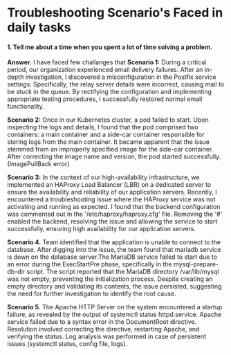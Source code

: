 # Troubleshooting Scenario's Faced in daily tasks

#### 1. Tell me about a time when you spent a lot of time solving a problem.
**Answer.** I have faced few challanges that 
**Scenario 1:** During a critical period, our organization experienced email delivery failures. After an in-depth investigation, I discovered a misconfiguration in the Postfix service settings. Specifically, the relay server details were incorrect, causing mail to be stuck in the queue. By rectifying the configuration and implementing appropriate testing procedures, I successfully restored normal email functionality.

**Scenario 2:** Once in our Kubernetes cluster, a pod failed to start. Upon inspecting the logs and details, I found that the pod comprised two containers: a main container and a side-car container responsible for storing logs from the main container. It became apparent that the issue stemmed from an improperly specified image for the side-car container. After correcting the image name and version, the pod started successfully. (ImagePullBack error)

**Scenario 3:** In the context of our high-availability infrastructure, we implemented an HAProxy Load Balancer (LBR) on a dedicated server to ensure the availability and reliability of our application servers. Recently, I encountered a troubleshooting issue where the HAProxy service was not activating and running as expected. I found that the backend configuration was commented out in the '/etc/haproxy/haproxy.cfg' file. Removing the '#' enabled the backend, resolving the issue and allowing the service to start successfully, ensuring high availability for our application servers.

**Scenario 4.** Team identified that the application is unable to connect to the database. After digging into the issue, the team found that mariadb service is down on the database server.The MariaDB service failed to start due to an error during the ExecStartPre phase, specifically in the mysql-prepare-db-dir script. The script reported that the MariaDB directory /var/lib/mysql was not empty, preventing the initialization process. Despite creating an empty directory and validating its contents, the issue persisted, suggesting the need for further investigation to identify the root cause.

**Scenario 5.** The Apache HTTP Server on the system encountered a startup failure, as revealed by the output of systemctl status httpd.service. Apache service failed due to a syntax error in the DocumentRoot directive. Resolution involved correcting the directive, restarting Apache, and verifying the status. Log analysis was performed in case of persistent issues (systemctl status, config file, logs).
